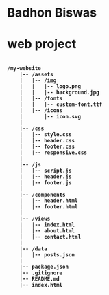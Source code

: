 # Badhon Biswas
# web project


<b>
<code>
/my-website
    |-- /assets
    |   |-- /img
    |   |   |-- logo.png
    |   |   |-- background.jpg
    |   |-- /fonts
    |   |   |-- custom-font.ttf
    |   |-- /icons
    |       |-- icon.svg
    |
    |-- /css
    |   |-- style.css
    |   |-- header.css
    |   |-- footer.css
    |   |-- responsive.css
    |
    |-- /js
    |   |-- script.js
    |   |-- header.js
    |   |-- footer.js
    |
    |-- /components
    |   |-- header.html
    |   |-- footer.html
    |
    |-- /views
    |   |-- index.html
    |   |-- about.html
    |   |-- contact.html
    |
    |-- /data
    |   |-- posts.json
    |
    |-- package.json
    |-- .gitignore
    |-- README.md
    |-- index.html
</code>
</b>
